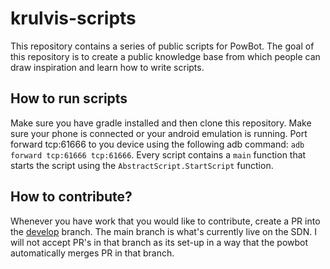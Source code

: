 # krulvis-scripts

This repository contains a series of public scripts for PowBot.
The goal of this repository is to create a public knowledge base
from which people can draw inspiration and learn how to write scripts.

## How to run scripts

Make sure you have gradle installed and then clone this repository.
Make sure your phone is connected or your android emulation is running.
Port forward tcp:61666 to you device using the following adb command: `adb forward tcp:61666 tcp:61666`.
Every script contains a `main` function that starts the script using the `AbstractScript.StartScript` function.

## How to contribute?

Whenever you have work that you would like to contribute, create a PR into
the [develop](/powbot/krulvis-scripts/tree/develop) branch.
The main branch is what's currently live on the SDN.
I will not accept PR's in that branch as its set-up in a way
that the powbot automatically merges PR in that branch.

